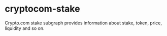 # cryptocom-stake
Crypto.com stake subgraph provides information about stake, token, price, liquidity and so on.
